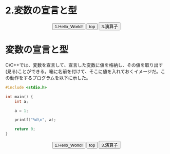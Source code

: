 # 2.変数の宣言と型
<div align="center">
    <a href="../1.Hello_World"><button>1.Hello_World!</button></a>
    <a href="../.."><button>top</button></a>
    <a href="../3.演算子/"><button>3.演算子</button></a>
</div>

# 変数の宣言と型
C\C++では、変数を宣言して、宣言した変数に値を格納し、その値を取り出す(見る)ことができる。箱に名前を付けて、そこに値を入れておくイメージだ。この動作をするプログラムを以下に示した。

``` cpp
#include <stdio.h>

int main() {
    int a;

    a = 1;

    printf("%d\n", a);

    return 0;
}
```

<div align="center">
    <a href="./1.Hello_World"><button>1.Hello_World!</button></a>
    <a href="../.."><button>top</button></a>
    <a href="./3.演算子"><button>3.演算子</button></a>
</div>
